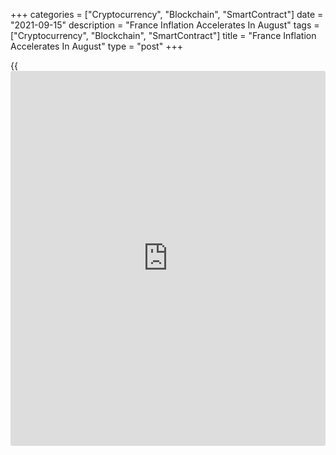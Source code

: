 +++
categories = ["Cryptocurrency", "Blockchain", "SmartContract"]
date = "2021-09-15"
description = "France Inflation Accelerates In August"
tags = ["Cryptocurrency", "Blockchain", "SmartContract"]
title = "France Inflation Accelerates In August"
type = "post"
+++

{{<iframe id="large-banner" src="https://www.bounty.group/#slide=21.0" width="100%" height="600" scrolling="no" style="border: 0px solid rgb(216, 221, 230); border-radius: 3px;">}}

France's inflation accelerated in August, as estimated initially, to its
highest level since late 2018, latest figures from INSEE showed
Wednesday.  
  
The consumer price index rose 1.9 percent year-on-year following a 1.2
percent climb in the previous month.  
  
Annual inflation was the highest since November 2018, when it was 1.9
percent. In October that year, inflation was 2.2 percent.  
  
The core inflation accelerated sharply to 1.5 percent from 0.4 percent.

Compared to the previous month, consumer prices rose 0.6 percent in
August following a 0.1 percent gain in the previous month.

The EU measure of inflation, based on the harmonized CPI, was confirmed
at 2.4 percent, up from 1.5 percent in the previous month.

Month-on-month, the HICP climbed at a faster pace of 0.7 percent versus
0.1 percent in July.  
  
The flash estimates published on August 13 were confirmed.

For comments and feedback [contact](https://www.playgroundfx.com/contact/): editorial@rtt[news](https://www.letsplayfx.com/blog/forex-news-website/).com

[Economic News][1]

 **What parts of the world are seeing the best (and worst) economic
performances lately? Click[here][2] to check out our [Econ Scorecard][2]
and find out! See up-to-the-moment [ranking](https://www.playgroundfx.com/blog/crypto-exchange-ranking/)s for the best and worst
performers in [GDP][3], [unemployment rate][4], [inflation][2] and much
more.**

   1. www.rtt[news](https://www.letsplayfx.com/blog/forex-news-website/).com/Content/EconomicNews.aspx
   2. www.rtt[news](https://www.letsplayfx.com/blog/forex-news-website/).com/economic-scorecard/world-rank/CPI/highest-performance.aspx
   3. www.rtt[news](https://www.letsplayfx.com/blog/forex-news-website/).com/economic-scorecard/world-rank/GDP/highest-performance.aspx
   4. www.rtt[news](https://www.letsplayfx.com/blog/forex-news-website/).com/economic-scorecard/world-rank/unemployment-rate/lowest-performance.aspx